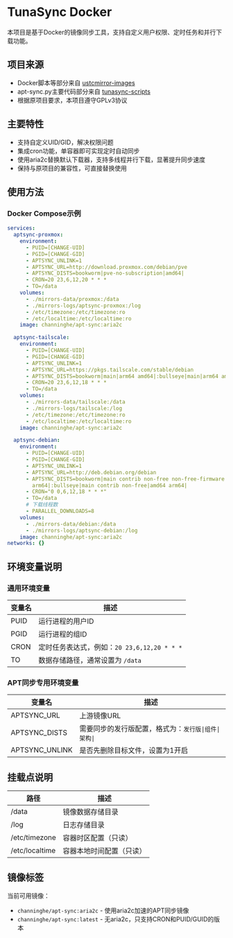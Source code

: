 # TunaSync Docker

本项目是基于Docker的镜像同步工具，支持自定义用户权限、定时任务和并行下载功能。

## 项目来源

- Docker脚本等部分来自 [ustcmirror-images](https://github.com/ustclug/ustcmirror-images)
- apt-sync.py主要代码部分来自 [tunasync-scripts](https://github.com/tuna/tunasync-scripts)
- 根据原项目要求，本项目遵守GPLv3协议

## 主要特性

- 支持自定义UID/GID，解决权限问题
- 集成cron功能，单容器即可实现定时自动同步
- 使用aria2c替换默认下载器，支持多线程并行下载，显著提升同步速度
- 保持与原项目的兼容性，可直接替换使用

## 使用方法

### Docker Compose示例

```yaml
services:
  aptsync-proxmox:
    environment:
      - PUID=[CHANGE-UID]
      - PGID=[CHANGE-GID]
      - APTSYNC_UNLINK=1
      - APTSYNC_URL=http://download.proxmox.com/debian/pve
      - APTSYNC_DISTS=bookworm|pve-no-subscription|amd64|
      - CRON=20 23,6,12,20 * * *
      - TO=/data
    volumes:
      - ./mirrors-data/proxmox:/data
      - ./mirrors-logs/aptsync-proxmox:/log
      - /etc/timezone:/etc/timezone:ro
      - /etc/localtime:/etc/localtime:ro
    image: channinghe/apt-sync:aria2c

  aptsync-tailscale:
    environment:
      - PUID=[CHANGE-UID]
      - PGID=[CHANGE-GID]
      - APTSYNC_UNLINK=1
      - APTSYNC_URL=https://pkgs.tailscale.com/stable/debian
      - APTSYNC_DISTS=bookworm|main|arm64 amd64|:bullseye|main|arm64 amd64|
      - CRON=20 23,6,12,18 * * *
      - TO=/data
    volumes:
      - ./mirrors-data/tailscale:/data
      - ./mirrors-logs/tailscale:/log
      - /etc/timezone:/etc/timezone:ro
      - /etc/localtime:/etc/localtime:ro
    image: channinghe/apt-sync:aria2c

  aptsync-debian:
    environment:
      - PUID=[CHANGE-UID]
      - PGID=[CHANGE-GID]
      - APTSYNC_UNLINK=1
      - APTSYNC_URL=http://deb.debian.org/debian
      - APTSYNC_DISTS=bookworm|main contrib non-free non-free-firmware|amd64
        arm64|:bullseye|main contrib non-free|amd64 arm64|
      - CRON="0 0,6,12,18 * * *"
      - TO=/data
      # 下载线程数
      - PARALLEL_DOWNLOADS=8
    volumes:
      - ./mirrors-data/debian:/data
      - ./mirrors-logs/aptsync-debian:/log
    image: channinghe/apt-sync:aria2c
networks: {}
```

## 环境变量说明

### 通用环境变量

| 变量名 | 描述 |
|-------|------|
| PUID | 运行进程的用户ID |
| PGID | 运行进程的组ID |
| CRON | 定时任务表达式，例如：`20 23,6,12,20 * * *` |
| TO | 数据存储路径，通常设置为 `/data` |

### APT同步专用环境变量

| 变量名 | 描述 |
|-------|------|
| APTSYNC_URL | 上游镜像URL |
| APTSYNC_DISTS | 需要同步的发行版配置，格式为：`发行版\|组件\|架构\|` |
| APTSYNC_UNLINK | 是否先删除目标文件，设置为1开启 |

## 挂载点说明

| 路径 | 描述 |
|-----|------|
| /data | 镜像数据存储目录 |
| /log | 日志存储目录 |
| /etc/timezone | 容器时区配置（只读） |
| /etc/localtime | 容器本地时间配置（只读） |

## 镜像标签

当前可用镜像：
- `channinghe/apt-sync:aria2c` - 使用aria2c加速的APT同步镜像
- `channinghe/apt-sync:latest` - 无aria2c，只支持CRON和PUID/GUID的版本
